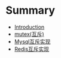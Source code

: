 # Summary

* [Introduction](README.md)
* [mutex\(互斥\)](chapter1.md)
* [Mysql互斥实现](mysqlhu-chi-shi-xian.md)
* [Redis互斥实现](redishu-chi-shi-xian.md)

